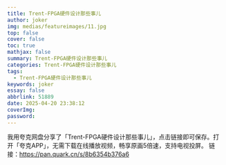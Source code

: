```yaml
---
title: Trent-FPGA硬件设计那些事儿
author: joker
img: medias/featureimages/11.jpg
top: false
cover: false
toc: true
mathjax: false
summary: Trent-FPGA硬件设计那些事儿
categories: Trent-FPGA硬件设计那些事儿
tags:
  - Trent-FPGA硬件设计那些事儿
keywords: joker
essay: false
abbrlink: 51889
date: 2025-04-20 23:38:12
coverImg:
password:
---
```


我用夸克网盘分享了「Trent-FPGA硬件设计那些事儿」，点击链接即可保存。打开「夸克APP」，无需下载在线播放视频，畅享原画5倍速，支持电视投屏。
链接：https://pan.quark.cn/s/8b6354b376a6
